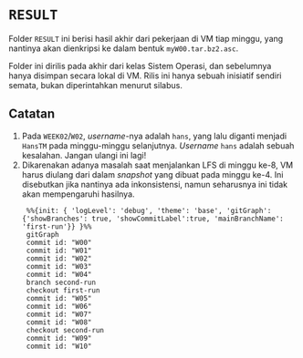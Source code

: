# `RESULT`

Folder `RESULT` ini berisi hasil akhir dari pekerjaan di VM tiap minggu, yang nantinya akan dienkripsi ke dalam bentuk `myW00.tar.bz2.asc`.

Folder ini dirilis pada akhir dari kelas Sistem Operasi, dan sebelumnya hanya disimpan secara lokal di VM. Rilis ini hanya sebuah inisiatif sendiri semata, bukan diperintahkan menurut silabus.

## Catatan

1. Pada `WEEK02`/`W02`, *username*-nya adalah `hans`, yang lalu diganti menjadi `HansTM` pada minggu-minggu selanjutnya. *Username* `hans` adalah sebuah kesalahan. Jangan ulangi ini lagi!
2. Dikarenakan adanya masalah saat menjalankan LFS di minggu ke-8, VM harus diulang dari dalam *snapshot* yang dibuat pada minggu ke-4. Ini disebutkan jika nantinya ada inkonsistensi, namun seharusnya ini tidak akan mempengaruhi hasilnya.
   ```mermaid
    %%{init: { 'logLevel': 'debug', 'theme': 'base', 'gitGraph': {'showBranches': true, 'showCommitLabel':true, 'mainBranchName': 'first-run'}} }%%
    gitGraph
    commit id: "W00"
    commit id: "W01"
    commit id: "W02"
    commit id: "W03"
    commit id: "W04"
    branch second-run
    checkout first-run
    commit id: "W05"
    commit id: "W06"
    commit id: "W07"
    commit id: "W08"
    checkout second-run
    commit id: "W09"
    commit id: "W10"
   ```